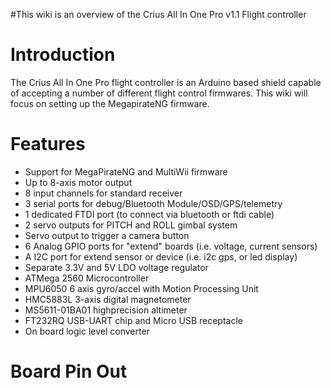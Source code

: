 #This wiki is an overview of the Crius All In One Pro v1.1 Flight controller

# Introduction #

The Crius All In One Pro flight controller is an Arduino based shield capable of accepting a number of different flight control firmwares.  This wiki will focus on setting up the MegapirateNG firmware.

# Features #
  * Support for MegaPirateNG and MultiWii firmware
  * Up to 8-axis motor output
  * 8 input channels for standard receiver
  * 3 serial ports for debug/Bluetooth Module/OSD/GPS/telemetry
  * 1 dedicated FTDI port (to connect via bluetooth or ftdi cable)
  * 2 servo outputs for PITCH and ROLL gimbal system
  * Servo output to trigger a camera button
  * 6 Analog GPIO ports for "extend" boards (i.e. voltage, current sensors)
  * A I2C port for extend sensor or device (i.e. i2c gps, or led display)
  * Separate 3.3V and 5V LDO voltage regulator
  * ATMega 2560 Microcontroller
  * MPU6050 6 axis gyro/accel with Motion Processing Unit
  * HMC5883L 3-axis digital magnetometer
  * MS5611-01BA01 highprecision altimeter
  * FT232RQ USB-UART chip and Micro USB receptacle
  * On board logic level converter

# Board Pin Out #
